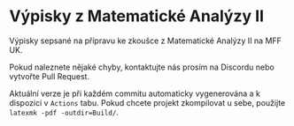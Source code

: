 # Výpisky z Matematické Analýzy II
Výpisky sepsané na přípravu ke zkoušce z Matematické Analýzy II na MFF UK.

Pokud naleznete nějaké chyby, kontaktujte nás prosím na Discordu nebo vytvořte Pull Request.

Aktuální verze je při každém commitu automaticky vygenerována a k dispozici v `Actions` tabu. Pokud chcete projekt zkompilovat u sebe, použijte `latexmk -pdf -outdir=Build/`.



